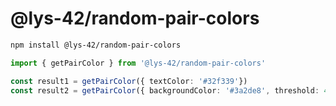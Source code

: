 # @lys-42/random-pair-colors

```sh
npm install @lys-42/random-pair-colors
```

```typescript
import { getPairColor } from '@lys-42/random-pair-colors'

const result1 = getPairColor({ textColor: '#32f339'})
const result2 = getPairColor({ backgroundColor: '#3a2de8', threshold: 45 })
```
